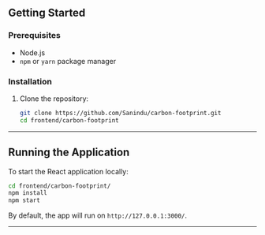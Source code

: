 ## Getting Started

### Prerequisites
- Node.js 
- `npm` or `yarn` package manager
### Installation

1. Clone the repository:

   ```bash
   git clone https://github.com/Sanindu/carbon-footprint.git
   cd frontend/carbon-footprint
   ```
---

## Running the Application

To start the React application locally:

```bash
cd frontend/carbon-footprint/
npm install
npm start
```

By default, the app will run on `http://127.0.0.1:3000/`.

---
